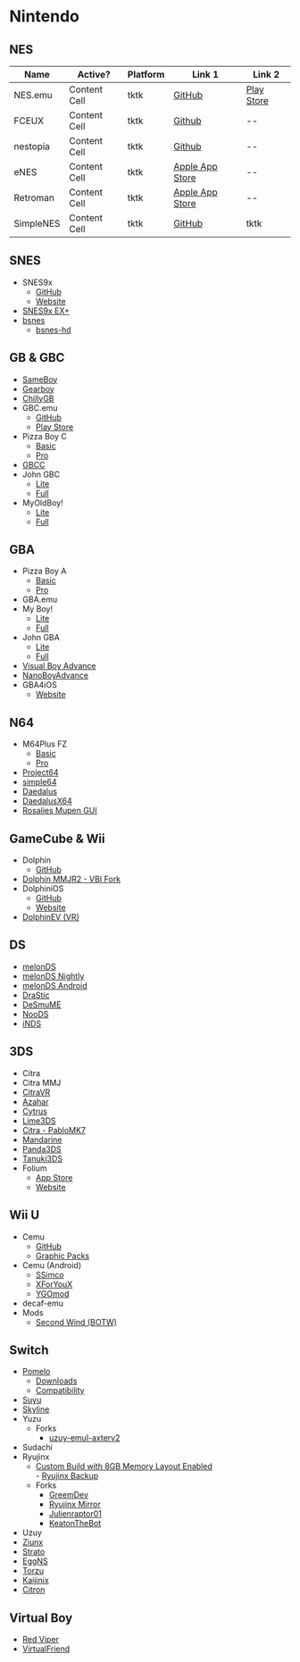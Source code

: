 # Nintendo

## NES

| Name  | Active? | Platform | Link 1 | Link 2 | 
| ------------- | ------------- | ------------- | ------------- | ------------- |
| NES.emu  | Content Cell  | tktk | [GitHub](https://github.com/Rakashazi/emu-ex-plus-alpha) | [Play Store](https://play.google.com/store/apps/details?id=com.explusalpha.NesEmu&hl=en_US) |
| FCEUX  | Content Cell  | tktk | [Github](https://github.com/TASEmulators/fceux) | -- |
| nestopia  | Content Cell  | tktk | [Github](https://github.com/0ldsk00l/nestopia) | -- |
| eNES  | Content Cell  | tktk | [Apple App Store](https://apps.apple.com/us/app/enes-nes-emulator-retro-emu/id6499447166) | -- |
| Retroman  | Content Cell  | tktk | [Apple App Store](https://apps.apple.com/us/app/retroman-gameboy-nes-emulator/id6502994389) | -- |
| SimpleNES  | Content Cell  | tktk | [GitHub](https://github.com/amhndu/SimpleNES) | tktk |


## SNES
- SNES9x
    - [GitHub](https://github.com/snes9xgit/snes9x)
    - [Website](https://www.snes9x.com/)
- [SNES9x EX+](https://play.google.com/store/apps/details?id=com.explusalpha.Snes9xPlus&hl=en_US)
- [bsnes](https://github.com/bsnes-emu/bsnes)
    - [bsnes-hd](https://github.com/DerKoun/bsnes-hd)

## GB & GBC
- [SameBoy](https://github.com/LIJI32/SameBoy)
- [Gearboy](https://github.com/drhelius/Gearboy)
- [ChillyGB](https://github.com/AuroraViola/ChillyGB/releases)
- GBC.emu
    - [GitHub](https://github.com/Rakashazi/emu-ex-plus-alpha)
    - [Play Store](https://play.google.com/store/apps/details?id=com.explusalpha.GbcEmu&hl=en_US)
- Pizza Boy C
    - [Basic](https://play.google.com/store/apps/details?id=it.dbtecno.pizzaboy&hl=en_US)
    - [Pro](https://play.google.com/store/apps/details?id=it.dbtecno.pizzaboypro)
- [GBCC](https://play.google.com/store/apps/details?id=com.philj56.gbcc&hl=en-US)
- John GBC
    - [Lite](https://play.google.com/store/apps/details?id=com.johnemulators.johngbclite)
    - [Full](https://play.google.com/store/apps/details?id=com.johnemulators.johngbc)
- MyOldBoy!
    - [Lite](https://play.google.com/store/apps/details?id=com.fastemulator.gbcfree)
    - [Full](https://play.google.com/store/apps/details?id=com.fastemulator.gbc)

## GBA
- Pizza Boy A
    - [Basic](https://play.google.com/store/apps/details?id=it.dbtecno.pizzaboygba)
    - [Pro](https://play.google.com/store/apps/details?id=it.dbtecno.pizzaboygbapro)
- GBA.emu
- My Boy!
    - [Lite](https://play.google.com/store/apps/details?id=com.fastemulator.gbafree)
    - [Full](https://play.google.com/store/apps/details?id=com.fastemulator.gba)
- John GBA
    - [Lite](https://play.google.com/store/apps/details?id=com.johnemulators.johngbalite)
    - [Full](https://play.google.com/store/apps/details?id=com.johnemulators.johngba)
- [Visual Boy Advance](https://github.com/visualboyadvance-m/visualboyadvance-m)
- [NanoBoyAdvance](https://github.com/nba-emu/NanoBoyAdvance)
- GBA4iOS
    - [Website](http://www.gba4iosapp.com/)

## N64
- M64Plus FZ
    - [Basic](https://play.google.com/store/apps/details?id=org.mupen64plusae.v3.fzurita)
    - [Pro](https://play.google.com/store/apps/details?id=org.mupen64plusae.v3.fzurita.pro)
- [Project64](https://github.com/project64/project64)
- [simple64](https://github.com/simple64/simple64)
- [Daedalus](https://github.com/DaedalusX64/daedalus)
- [DaedalusX64](https://github.com/wikiblog0/DaedalusX64)
- [Rosalies Mupen GUI](https://github.com/Rosalie241/RMG/releases)

## GameCube & Wii
- Dolphin
    - [GitHub](https://github.com/dolphin-emu/dolphin)
- [Dolphin MMJR2 - VBI Fork](https://github.com/Medard22/Dolphin-MMJR2-VBI/releases)
- DolphiniOS
    - [GitHub](https://github.com/OatmealDome/dolphin-ios)
    - [Website](https://dolphinios.oatmealdome.me/)
- [DolphinEV (VR)](https://github.com/coccofresco/dolphinEV)

## DS
- [melonDS](https://github.com/melonDS-emu/melonDS)
- [melonDS Nightly](https://github.com/rafaelvcaetano/melonDS-android/releases/tag/nightly-release)
- [melonDS Android](https://github.com/rafaelvcaetano/melonDS-android)
- [DraStic](https://play.google.com/store/apps/details?id=com.dsemu.drastic&hl=en_US)
- [DeSmuME](https://github.com/TASEmulators/desmume)
- [NooDS](https://github.com/Hydr8gon/NooDS)
- [iNDS](https://github.com/iNDS-Team/iNDS)

## 3DS
- Citra
- Citra MMJ
- [CitraVR](https://github.com/amwatson/CitraVR)
- [Azahar](https://github.com/azahar-emu/azahar)
- [Cytrus](https://github.com/cytrus-emu/cytrus)
- [Lime3DS](https://github.com/Lime3DS/lime3ds-archive)
- [Citra - PabloMK7](https://github.com/PabloMK7/citra)
- [Mandarine](https://github.com/mandarine3ds/mandarine)
- [Panda3DS](https://panda3ds.com/download.html)
- [Tanuki3DS](https://github.com/burhanr13/Tanuki3DS)
- Folium
    - [App Store](https://apps.apple.com/ca/app/folium/id6498623389)
    - [Website](https://folium.emuplace.app/)

## Wii U
- Cemu
    - [GitHub](https://github.com/cemu-project/Cemu)
    - [Graphic Packs](https://github.com/cemu-project/cemu_graphic_packs)
- Cemu (Android)
    - [SSimco](https://github.com/SSimco/Cemu)
    - [XForYouX](https://github.com/XForYouX/Cemu-Android)
    - [YGOmod](https://github.com/YGOmod/Cemu)
- decaf-emu
- Mods
    - [Second Wind (BOTW)](https://github.com/CEObrainz/Second-Wind)

## Switch
- [Pomelo](https://pomelo-emu.github.io/)
    - [Downloads](https://pomelo-emu.github.io/downloads.html)
    - [Compatibility](https://pomelo-emu.github.io/titles.html)
- [Suyu](https://git.suyu.dev/suyu/suyu)
- [Skyline](https://skyline-emu.one/)
- Yuzu
    - Forks
        - [uzuy-emul-axterv2](https://github.com/uzuy-emul/uzuy)
- Sudachi
- Ryujinx
    - [Custom Build with 8GB Memory Layout Enabled](https://github.com/HDPacks/Ryujinx-8GB)  
	- [Ryujinx Backup](https://rentry.co/ryujinx)
    - Forks
        - [GreemDev](https://github.com/GreemDev/Ryujinx)
        - [Ryujinx Mirror](https://github.com/ryujinx-mirror/ryujinx)
        - [Julienraptor01](https://github.com/Julienraptor01/Ryujinx)
        - [KeatonTheBot](https://github.com/KeatonTheBot/Ryujinx)
- Uzuy
- [Ziunx](https://ziunx-emu.org/)
- [Strato](https://github.com/strato-emu/strato)
- [EggNS](http://www.eggns.xyz/)
- [Torzu](https://notabug.org/litucks/torzu)
- [Kaijinix](https://github.com/SylveonDeko/Kaijinix)
- [Citron](https://git.citron-emu.org/Citron/Citron)

## Virtual Boy
- [Red Viper](https://github.com/skyfloogle/red-viper)
- [VirtualFriend](https://github.com/agg23/virtualfriend)
